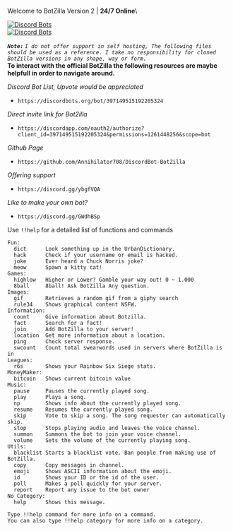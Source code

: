 Welcome to BotZilla Version 2 | **24/7 Online**\

[![Discord Bots](https://discordbots.org/api/widget/397149515192205324.svg)](https://discordbots.org/bot/397149515192205324) \
[![Discord Bots](https://discordbots.org/api/widget/status/397149515192205324.svg)](https://discordbots.org/bot/397149515192205324)

***`Note:`*** *`I do not offer support in self hosting, The following files should be used as a reference.
I take no responsibility for cloned BotZilla versions in any shape, way or form.`* \
**To interact with the official BotZilla the following resources are maybe helpfull in order to navigate around.** 

*Discord Bot List, Upvote would be appreciated* 
- ```https://discordbots.org/bot/397149515192205324```

*Direct invite link for Bot2illa*
- ```https://discordapp.com/oauth2/authorize?client_id=397149515192205324&permissions=1261448256&scope=bot```

*Github Page*
- ```https://github.com/Annihilator708/DiscordBot-BotZilla```

*Offering support*
- ```https://discord.gg/ybgfVQA```

*Like to make your own bot?*
- ```https://discord.gg/GWdhBSp```

Use `!!help` for a detailed list of functions and commands

```
Fun:
  dict      Look something up in the UrbanDictionary.
  hack      Check if your username or email is hacked.
  joke      Ever heard a Chuck Norris joke?
  meow      Spawn a kitty cat!
Games:
  highlow   Higher or Lower? Gamble your way out! 0 ~ 1.000
  8ball     8ball! Ask BotZilla Any question.
Images:
  gif       Retrieves a random gif from a giphy search
  rule34    Shows graphical content NSFW.
Information:
  count     Give information about Botzilla.
  fact      Search for a fact!
  join      Add BotZilla to your server!
  location  Get more information about a location.
  ping      Check server response.
  swcount   Count total swearwords used in servers where BotZilla is in
Leagues:
  r6s       Shows your Rainbow Six Siege stats.
MoneyMaker:
  bitcoin   Shows current bitcoin value
Music:
  pause     Pauses the currently played song.
  play      Plays a song.
  np        Shows info about the currently played song.
  resume    Resumes the currently played song.
  skip      Vote to skip a song. The song requester can automatically skip.
  stop      Stops playing audio and leaves the voice channel.
  summon    Summons the bot to join your voice channel.
  volume    Sets the volume of the currently playing song.
Utils:
  blacklist Starts a blacklist vote. Ban people from making use of BotZilla.
  copy      Copy messages in channel.
  emoji     Shows ASCII information about the emoji.
  id        Shows your ID or the id of the user.
  poll      Makes a poll quickly for your server.
  report    Report any issue to the bot owner
​No Category:
  help      Shows this message.

Type !!help command for more info on a command.
You can also type !!help category for more info on a category.
```